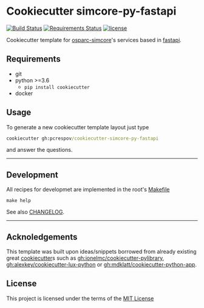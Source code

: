 # Cookiecutter simcore-py-fastapi

[![Build Status](https://travis-ci.com/pcrespov/cookiecutter-simcore-py-fastapi.svg?branch=master)](https://travis-ci.com/pcrespov/cookiecutter-simcore-py-fastapi)
[![Requirements Status](https://requires.io/github/pcrespov/cookiecutter-simcore-py-fastapi/requirements.svg?branch=master)](https://requires.io/github/pcrespov/cookiecutter-simcore-py-fastapi?branch=master)
[![license](https://img.shields.io/github/license/pcrespov/cookiecutter-simcore-py-fastapi)](LICENSE)

Cookiecutter template for [osparc-simcore]'s services based in [fastapi].

## Requirements

- git
- python >=3.6
  - `pip install cookiecutter`
- docker

## Usage

To generate a new cookiecutter template layout just type

```cmd
cookiecutter gh:pcrespov/cookiecutter-simcore-py-fastapi
```

and answer the questions.

---

## Development

All recipes for developmet are implemented in the root's [Makefile](Makefile)

```console
make help
```

See also [CHANGELOG](CHANGELOG.md).

---

## Acknoledgements

This template was built upon ideas/snippets borrowed from already existing great [cookiecutter]s such as [gh:ionelmc/cookiecutter-pylibrary](https://github.com/ionelmc/cookiecutter-pylibrary), [gh:alexkey/cookiecutter-lux-python](https://github.com/alexkey/cookiecutter-lux-python/tree/master/%7B%7B%20cookiecutter.repo_name%20%7D%7D) or [gh:mdklatt/cookiecutter-python-app](https://github.com/mdklatt/cookiecutter-python-app).

## License

This project is licensed under the terms of the [MIT License](/LICENSE)

<!-- Links below this line !-->
[cookiecutter]:https://cookiecutter.readthedocs.io
[osparc-simcore]:https://github.com/ITISFoundation/osparc-simcore
[fastapi]:http://fastapi.tiangolo.com/
